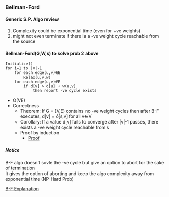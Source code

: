 ### Bellman-Ford

#### Generic S.P. Algo review

1. Complexity could be exponential time (even for +ve weights)
2. might not even terminate if there is a -ve weight cycle reachable from the source

#### Bellman-Ford(G,W,s) to solve prob 2 above

```
Initialize()
for i=1 to |v|-1
	for each edge(u,v)∈E
		Relax(u,v,w)
	for each edge(u,v)∈E
		if d[v] > d[u] + w(u,v)
			then report -ve cycle exists
```

- O(VE)
- Correctness
  - Theorem: If G = (V,E) contains no -ve weight cycles then after B-F executes, d[v] = ẟ[s,v] for all v∈V
  - Corollary: If a value d[v] fails to converge after |v|-1 passes, there exists a -ve weight cycle reachable from s
  - Proof by induction
    - [Proof](https://ocw.mit.edu/courses/electrical-engineering-and-computer-science/6-006-introduction-to-algorithms-fall-2011/lecture-videos/MIT6_006F11_lec17.pdf)

##### Notice

B-F algo doesn't sovle the -ve cycle but give an option to abort for the sake of termination  
It gives the option of aborting and keep the algo complexity away from exponential time (NP-Hard Prob)

[B-F Explanation](https://www.youtube.com/watch?v=9PHkk0UavIM)

